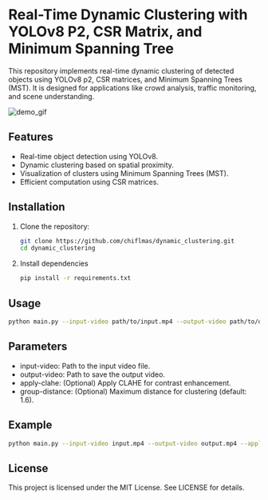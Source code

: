 # Real-Time Dynamic Clustering with YOLOv8 P2, CSR Matrix, and Minimum Spanning Tree

This repository implements real-time dynamic clustering of detected objects using YOLOv8 p2,
CSR matrices, and Minimum Spanning Trees (MST). It is designed for applications like crowd analysis, traffic monitoring, and scene understanding.

![demo_gif](https://github.com/chiflmas/dynamic_clustering/dynamic_clustering_slow.gif)

## Features
- Real-time object detection using YOLOv8.
- Dynamic clustering based on spatial proximity.
- Visualization of clusters using Minimum Spanning Trees (MST).
- Efficient computation using CSR matrices.

## Installation
1. Clone the repository:
   ```bash
   git clone https://github.com/chiflmas/dynamic_clustering.git
   cd dynamic_clustering
   ```
2. Install dependencies
   ```bash
   pip install -r requirements.txt
   ``` 
## Usage
```bash
python main.py --input-video path/to/input.mp4 --output-video path/to/output.mp4
```

## Parameters
- input-video: Path to the input video file.
- output-video: Path to save the output video.
- apply-clahe: (Optional) Apply CLAHE for contrast enhancement.
- group-distance: (Optional) Maximum distance for clustering (default: 1.6).

## Example
```bash
python main.py --input-video input.mp4 --output-video output.mp4 --apply-clahe --group-distance 1.7
```

## License
This project is licensed under the MIT License. See LICENSE for details.